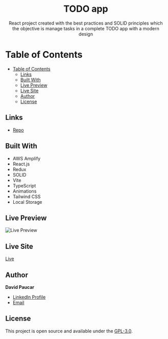 <h1 align="center">TODO app</h1>

<p align="center">React project created with the best practices and SOLID principles which the objective is manage tasks in a complete TODO app with a modern design</p>

# Table of Contents

- [Table of Contents](#table-of-contents)
  - [Links](#links)
  - [Built With](#built-with)
  - [Live Preview](#live-preview)
  - [Live Site](#live-site)
  - [Author](#author)
  - [License](#license)

## Links

- [Repo](https://github.com/soydavidpaucar/react-typescript-todo-app 'GitHub Repo')

## Built With

- AWS Amplify
- React.js
- Redux
- SOLID
- Vite
- TypeScript
- Animations
- Tailwind CSS
- Local Storage

## Live Preview

![Live Preview](https://i.ibb.co/s9fwCG3/Clean-Shot-2022-12-04-at-22-58-13-2x.png)

## Live Site

[Live](https://todo.davidpaucar.com 'Live')

## Author

**David Paucar**

- [LinkedIn Profile](https://www.linkedin.com/in/davidpaucar/ 'David Paucar')
- [Email](mailto:soydavidpaucar@gmail.com 'Hi!')

## License

This project is open source and available under the [GPL-3.0](LICENSE).
